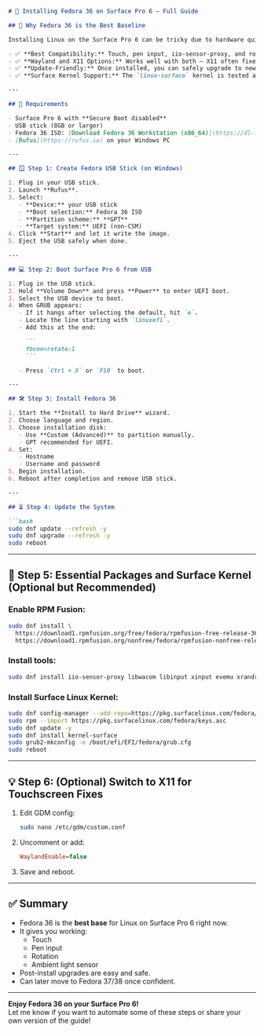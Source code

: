 ```markdown
# 🐧 Installing Fedora 36 on Surface Pro 6 – Full Guide

## 🌟 Why Fedora 36 is the Best Baseline

Installing Linux on the Surface Pro 6 can be tricky due to hardware quirks and regressions in newer kernels. Fedora 36 offers a perfect balance:

- ✅ **Best Compatibility:** Touch, pen input, iio-sensor-proxy, and rotation work reliably.
- ✅ **Wayland and X11 Options:** Works well with both — X11 often fixes touch/rotation issues.
- ✅ **Update-Friendly:** Once installed, you can safely upgrade to newer versions.
- ✅ **Surface Kernel Support:** The `linux-surface` kernel is tested and well-supported.

---

## 🧰 Requirements

- Surface Pro 6 with **Secure Boot disabled**
- USB stick (8GB or larger)
- Fedora 36 ISO: [Download Fedora 36 Workstation (x86_64)](https://dl-iad02.fedoraproject.org/pub/archive/fedora/linux/releases/36/Workstation/x86_64/iso/)
- [Rufus](https://rufus.ie) on your Windows PC

---

## 🪟 Step 1: Create Fedora USB Stick (on Windows)

1. Plug in your USB stick.
2. Launch **Rufus**.
3. Select:
   - **Device:** your USB stick
   - **Boot selection:** Fedora 36 ISO
   - **Partition scheme:** **GPT**
   - **Target system:** UEFI (non-CSM)
4. Click **Start** and let it write the image.
5. Eject the USB safely when done.

---

## 💻 Step 2: Boot Surface Pro 6 from USB

1. Plug in the USB stick.
2. Hold **Volume Down** and press **Power** to enter UEFI boot.
3. Select the USB device to boot.
4. When GRUB appears:
   - If it hangs after selecting the default, hit `e`.
   - Locate the line starting with `linuxefi`.
   - Add this at the end:

     ```
     fbcon=rotate:1
     ```

   - Press `Ctrl + X` or `F10` to boot.

---

## 🛠️ Step 3: Install Fedora 36

1. Start the **Install to Hard Drive** wizard.
2. Choose language and region.
3. Choose installation disk:
   - Use **Custom (Advanced)** to partition manually.
   - GPT recommended for UEFI.
4. Set:
   - Hostname
   - Username and password
5. Begin installation.
6. Reboot after completion and remove USB stick.

---

## ⏳ Step 4: Update the System

```bash
sudo dnf update --refresh -y
sudo dnf upgrade --refresh -y
sudo reboot
```

---

## 🧩 Step 5: Essential Packages and Surface Kernel (Optional but Recommended)

### Enable RPM Fusion:

```bash
sudo dnf install \
  https://download1.rpmfusion.org/free/fedora/rpmfusion-free-release-36.noarch.rpm \
  https://download1.rpmfusion.org/nonfree/fedora/rpmfusion-nonfree-release-36.noarch.rpm
```

### Install tools:

```bash
sudo dnf install iio-sensor-proxy libwacom libinput xinput evemu xrandr
```

### Install Surface Linux Kernel:

```bash
sudo dnf config-manager --add-repo=https://pkg.surfacelinux.com/fedora/linux-surface.repo
sudo rpm --import https://pkg.surfacelinux.com/fedora/keys.asc
sudo dnf update -y
sudo dnf install kernel-surface
sudo grub2-mkconfig -o /boot/efi/EFI/fedora/grub.cfg
sudo reboot
```

---

## 💡 Step 6: (Optional) Switch to X11 for Touchscreen Fixes

1. Edit GDM config:

   ```bash
   sudo nano /etc/gdm/custom.conf
   ```

2. Uncomment or add:

   ```ini
   WaylandEnable=false
   ```

3. Save and reboot.

---

## ✅ Summary

- Fedora 36 is the **best base** for Linux on Surface Pro 6 right now.
- It gives you working:
  - Touch
  - Pen input
  - Rotation
  - Ambient light sensor
- Post-install upgrades are easy and safe.
- Can later move to Fedora 37/38 once confident.

---

**Enjoy Fedora 36 on your Surface Pro 6!**  
Let me know if you want to automate some of these steps or share your own version of the guide!
```
